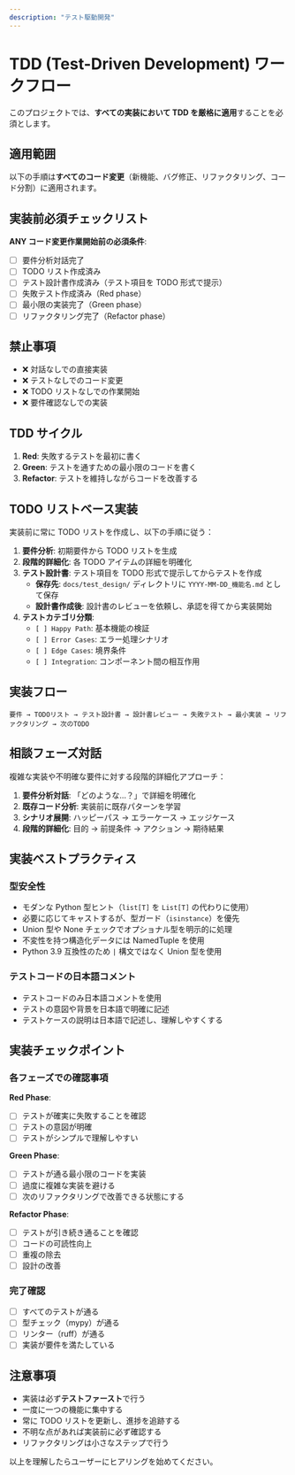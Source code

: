```yaml
---
description: "テスト駆動開発"
---
```


# TDD (Test-Driven Development) ワークフロー

このプロジェクトでは、**すべての実装において TDD を厳格に適用**することを必須とします。

## 適用範囲

以下の手順は**すべてのコード変更**（新機能、バグ修正、リファクタリング、コード分割）に適用されます。

## 実装前必須チェックリスト

**ANY コード変更作業開始前の必須条件**:

- [ ] 要件分析対話完了
- [ ] TODO リスト作成済み
- [ ] テスト設計書作成済み（テスト項目を TODO 形式で提示）
- [ ] 失敗テスト作成済み（Red phase）
- [ ] 最小限の実装完了（Green phase）
- [ ] リファクタリング完了（Refactor phase）

## 禁止事項

- ❌ 対話なしでの直接実装
- ❌ テストなしでのコード変更
- ❌ TODO リストなしでの作業開始
- ❌ 要件確認なしでの実装

## TDD サイクル

1. **Red**: 失敗するテストを最初に書く
2. **Green**: テストを通すための最小限のコードを書く
3. **Refactor**: テストを維持しながらコードを改善する

## TODO リストベース実装

実装前に常に TODO リストを作成し、以下の手順に従う：

1. **要件分析**: 初期要件から TODO リストを生成
2. **段階的詳細化**: 各 TODO アイテムの詳細を明確化
3. **テスト設計書**: テスト項目を TODO 形式で提示してからテストを作成
   - **保存先**: `docs/test_design/` ディレクトリに `YYYY-MM-DD_機能名.md` として保存
   - **設計書作成後**: 設計書のレビューを依頼し、承認を得てから実装開始
4. **テストカテゴリ分類**:
   - `[ ] Happy Path`: 基本機能の検証
   - `[ ] Error Cases`: エラー処理シナリオ
   - `[ ] Edge Cases`: 境界条件
   - `[ ] Integration`: コンポーネント間の相互作用

## 実装フロー

```text
要件 → TODOリスト → テスト設計書 → 設計書レビュー → 失敗テスト → 最小実装 → リファクタリング → 次のTODO
```

## 相談フェーズ対話

複雑な実装や不明確な要件に対する段階的詳細化アプローチ：

1. **要件分析対話**: 「どのような...？」で詳細を明確化
2. **既存コード分析**: 実装前に既存パターンを学習
3. **シナリオ展開**: ハッピーパス → エラーケース → エッジケース
4. **段階的詳細化**: 目的 → 前提条件 → アクション → 期待結果

## 実装ベストプラクティス

### 型安全性

- モダンな Python 型ヒント（`list[T]` を `List[T]` の代わりに使用）
- 必要に応じてキャストするが、型ガード（`isinstance`）を優先
- Union 型や None チェックでオプショナル型を明示的に処理
- 不変性を持つ構造化データには NamedTuple を使用
- Python 3.9 互換性のため `|` 構文ではなく Union 型を使用

### テストコードの日本語コメント

- テストコードのみ日本語コメントを使用
- テストの意図や背景を日本語で明確に記述
- テストケースの説明は日本語で記述し、理解しやすくする

## 実装チェックポイント

### 各フェーズでの確認事項

**Red Phase**:

- [ ] テストが確実に失敗することを確認
- [ ] テストの意図が明確
- [ ] テストがシンプルで理解しやすい

**Green Phase**:

- [ ] テストが通る最小限のコードを実装
- [ ] 過度に複雑な実装を避ける
- [ ] 次のリファクタリングで改善できる状態にする

**Refactor Phase**:

- [ ] テストが引き続き通ることを確認
- [ ] コードの可読性向上
- [ ] 重複の除去
- [ ] 設計の改善

### 完了確認

- [ ] すべてのテストが通る
- [ ] 型チェック（mypy）が通る
- [ ] リンター（ruff）が通る
- [ ] 実装が要件を満たしている

## 注意事項

- 実装は必ず**テストファースト**で行う
- 一度に一つの機能に集中する
- 常に TODO リストを更新し、進捗を追跡する
- 不明な点があれば実装前に必ず確認する
- リファクタリングは小さなステップで行う

以上を理解したらユーザーにヒアリングを始めてください。

